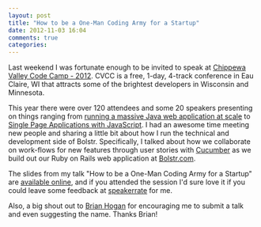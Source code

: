 ```yaml
---
layout: post
title: "How to be a One-Man Coding Army for a Startup"
date: 2012-11-03 16:04
comments: true
categories: 
---
```


Last weekend I was fortunate enough to be invited to speak at [Chippewa Valley Code Camp - 2012](http://chippewavalleycodecamp.com/). CVCC is a free, 1-day, 4-track conference in Eau Claire, WI that attracts some of the brightest developers in Wisconsin and Minnesota.

This year there were over 120 attendees and some 20 speakers presenting on things ranging from [running a massive Java web application at scale](http://www.chippewavalleycodecamp.com/Sessions/CurrentSessions/tabid/96/CodecampId/5/SessionId/76/Default.aspx) to [Single Page Applications with JavaScript](http://www.chippewavalleycodecamp.com/Sessions/CurrentSessions/tabid/96/CodecampId/5/SessionId/90/Default.aspx). I had an awesome time meeting new people and sharing a little bit about how I run the technical and development side of Bolstr. Specifically, I talked about how we collaborate on work-flows for new features through user stories with [Cucumber](http://cukes.info/) as we build out our Ruby on Rails web application at [Bolstr.com](http://bolstr.com).

The slides from my talk "How to be a One-Man Coding Army for a Startup" are [available online](http://jonkinney.com/cvcc-talk-2012), and if you attended the session I'd sure love it if you could leave some feedback at [speakerrate](http://speakerrate.com/talks/18321-how-to-be-a-one-man-coding-army-for-a-startup) for me. 

Also, a big shout out to [Brian Hogan](http://napcs.com/) for encouraging me to submit a talk and even suggesting the name. Thanks Brian!
